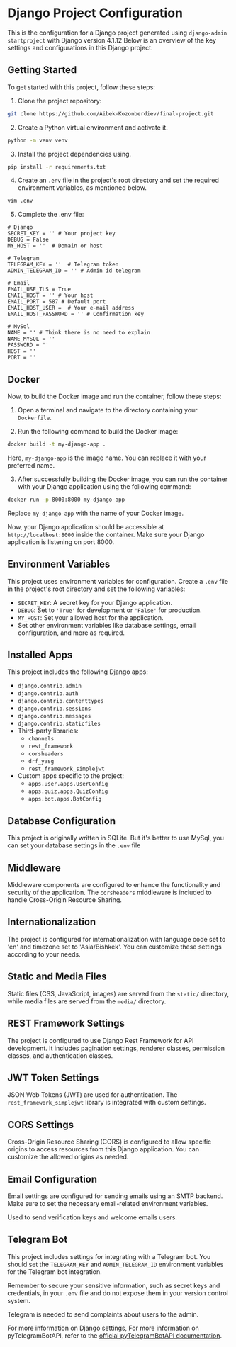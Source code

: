 # Django Project Configuration

This is the configuration for a Django project generated using `django-admin startproject` with Django version 4.1.12 Below is an overview of the key settings and configurations in this Django project.

## Getting Started

To get started with this project, follow these steps:

1. Clone the project repository:
```bash 
git clone https://github.com/Aibek-Kozonberdiev/final-project.git
```
2. Create a Python virtual environment and activate it.
```bash
python -m venv venv
```
3. Install the project dependencies using.
```bash
pip install -r requirements.txt
```
4. Create an `.env` file in the project's root directory and set the required environment variables, as mentioned below.
```bash
vim .env
```
5. Complete the .env file:
```env
# Django
SECRET_KEY = '' # Your project key
DEBUG = False
MY_HOST = ''  # Domain or host

# Telegram
TELEGRAM_KEY = ''  # Telegram token
ADMIN_TELEGRAM_ID = '' # Admin id telegram

# Email
EMAIL_USE_TLS = True
EMAIL_HOST = '' # Your host
EMAIL_PORT = 587 # Default port
EMAIL_HOST_USER =  # Your e-mail address
EMAIL_HOST_PASSWORD = '' # Confirmation key

# MySql 
NAME = '' # Think there is no need to explain
NAME_MYSQL = ''
PASSWORD = ''
HOST = ''
PORT = ''
```

## Docker

Now, to build the Docker image and run the container, follow these steps:

1. Open a terminal and navigate to the directory containing your `Dockerfile`.

2. Run the following command to build the Docker image:

```bash
docker build -t my-django-app .
```

Here, `my-django-app` is the image name. You can replace it with your preferred name.

3. After successfully building the Docker image, you can run the container with your Django application using the following command:

```bash
docker run -p 8000:8000 my-django-app
```

Replace `my-django-app` with the name of your Docker image.

Now, your Django application should be accessible at `http://localhost:8000` inside the container. Make sure your Django application is listening on port 8000.

## Environment Variables

This project uses environment variables for configuration. Create a `.env` file in the project's root directory and set the following variables:

- `SECRET_KEY`: A secret key for your Django application.
- `DEBUG`: Set to `'True'` for development or `'False'` for production.
- `MY_HOST`: Set your allowed host for the application.
- Set other environment variables like database settings, email configuration, and more as required.

## Installed Apps

This project includes the following Django apps:
- `django.contrib.admin`
- `django.contrib.auth`
- `django.contrib.contenttypes`
- `django.contrib.sessions`
- `django.contrib.messages`
- `django.contrib.staticfiles`
- Third-party libraries:
  - `channels`
  - `rest_framework`
  - `corsheaders`
  - `drf_yasg`
  - `rest_framework_simplejwt`
- Custom apps specific to the project:
  - `apps.user.apps.UserConfig`
  - `apps.quiz.apps.QuizConfig`
  - `apps.bot.apps.BotConfig`

## Database Configuration

This project is originally written in SQLite. But it's better to use MySql, you can set your database settings in the `.env` file

## Middleware

Middleware components are configured to enhance the functionality and security of the application. The `corsheaders` middleware is included to handle Cross-Origin Resource Sharing.

## Internationalization

The project is configured for internationalization with language code set to 'en' and timezone set to 'Asia/Bishkek'. You can customize these settings according to your needs.

## Static and Media Files

Static files (CSS, JavaScript, images) are served from the `static/` directory, while media files are served from the `media/` directory.

## REST Framework Settings

The project is configured to use Django Rest Framework for API development. It includes pagination settings, renderer classes, permission classes, and authentication classes.

## JWT Token Settings

JSON Web Tokens (JWT) are used for authentication. The `rest_framework_simplejwt` library is integrated with custom settings.

## CORS Settings

Cross-Origin Resource Sharing (CORS) is configured to allow specific origins to access resources from this Django application. You can customize the allowed origins as needed.

## Email Configuration

Email settings are configured for sending emails using an SMTP backend. Make sure to set the necessary email-related environment variables.

Used to send verification keys and welcome emails users.

## Telegram Bot

This project includes settings for integrating with a Telegram bot. You should set the `TELEGRAM_KEY` and `ADMIN_TELEGRAM_ID` environment variables for the Telegram bot integration.

Remember to secure your sensitive information, such as secret keys and credentials, in your `.env` file and do not expose them in your version control system.

Telegram is needed to send complaints about users to the admin.

For more information on Django settings, For more information on pyTelegramBotAPI, refer to the [official pyTelegramBotAPI documentation](https://pytba.readthedocs.io/en/latest/).
